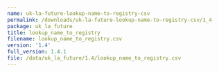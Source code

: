 ```yaml
---
name: uk-la-future-lookup-name-to-registry-csv
permalink: /downloads/uk-la-future-lookup-name-to-registry-csv/1_4
package: uk_la_future
title: lookup_name_to_registry
filename: lookup_name_to_registry.csv
version: '1.4'
full_version: 1.4.1
file: /data/uk_la_future/1.4/lookup_name_to_registry.csv
---
```


